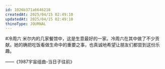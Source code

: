 ```yaml
---
id: 1026b371a6646218
createdAt: 2025/04/15 02:49:10
updatedAt: 2025/04/15 02:49:10
thinoType: JOURNAL
---
```

#冷周六 米尔内的几家餐馆中，这是生意最好的一家。冷周六在其中做了不少贡献。她的确把吃饭看做生命中的重要之事，也真诚地希望让朋友们都尝到这份乐趣。

——《1987宇宙组曲-当日子往前》